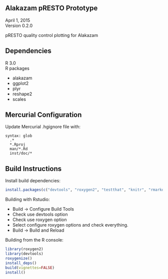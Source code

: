 Alakazam pRESTO Prototype
-------------------------------------------------------------------------------
April 1, 2015  
Version 0.2.0

pRESTO quality control plotting for Alakazam

Dependencies
-------------------------------------------------------------------------------
R 3.0  
R packages
  -  alakazam
  -  ggplot2
  -  plyr
  -  reshape2
  -  scales

Mercurial Configuration
-------------------------------------------------------------------------------
Update Mercurial .hgignore file with:  
```
syntax: glob
  .*
  *.Rproj
  man/*.Rd
  inst/doc/*
```

Build Instructions
-------------------------------------------------------------------------------
Install build dependencies:
```R
install.packages(c("devtools", "roxygen2", "testthat", "knitr", "rmarkdown"))
```

Building with Rstudio:

-  Build -> Configure Build Tools
-  Check use devtools option
-  Check use roxygen option
-  Select configure roxygen options and check everything.
-  Build -> Build and Reload

Building from the R console:

```R
library(roxygen2)
library(devtools)
roxygenize()
install_deps()
build(vignettes=FALSE)
install()
```
